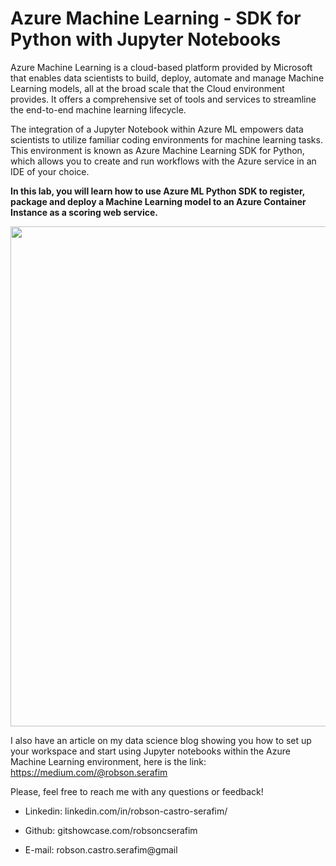 # Azure Machine Learning - SDK for Python with Jupyter Notebooks

Azure Machine Learning is a cloud-based platform provided by Microsoft that enables data scientists to build, deploy, automate and manage Machine Learning models, all at the broad scale that the Cloud environment provides. It offers a comprehensive set of tools and services to streamline the end-to-end machine learning lifecycle.


The integration of a Jupyter Notebook within Azure ML empowers data scientists to utilize familiar coding environments for machine learning tasks. This environment is known as Azure Machine Learning SDK for Python, which allows you to create and run workflows with the Azure service in an IDE of your choice.

**In this lab, you will learn how to use Azure ML Python SDK to register, package and deploy a Machine Learning model to an Azure Container Instance as a scoring web service.**



<p align="center">
 <img src="https://miro.medium.com/v2/resize:fit:720/format:webp/1*LpVk2O2jb_rWi378SKT8XA.png" width="800" />
</p>

I also have an article on my data science blog showing you how to set up your workspace and start using Jupyter notebooks within the Azure Machine Learning environment, 
here is the link: https://medium.com/@robson.serafim


Please, feel free to reach me with any questions or feedback!


- Linkedin: linkedin.com/in/robson-castro-serafim/

- Github: gitshowcase.com/robsoncserafim

- E-mail: robson.castro.serafim@gmail



